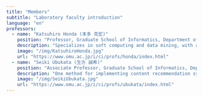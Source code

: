 ```yaml
---
title: "Members"
subtitle: "Laboratory faculty introduction"
language: "en"
professors:
  - name: "Katsuhiro Honda (本多 克宏)"
    position: "Professor, Graduate School of Informatics, Department of Fundamental Informatics"
    description: "Specializes in soft computing and data mining, with a focus on fuzzy clustering. He is dedicated to building systems that support user decision-making through multivariate data analysis and recommendation system development. In his lab, he works with students toward realizing a human-friendly information society."
    image: "/img/KatsuhiroHonda.jpg"
    url: "https://www.omu.ac.jp/i/ci/profs/honda/index.html"
  - name: "Seiki Ubukata (生方 誠希)"
    position: "Associate Professor, Graduate School of Informatics, Department of Fundamental Informatics"
    description: "One method for implementing content recommendation systems like those used by Amazon, YouTube, and Netflix is to cluster users with similar preferences and recommend high-preference content within those groups. His lab aims to improve recommendation performance using various rough clustering techniques extended from rough set theory."
    image: "/img/SeikiUbukata.jpg"
    url: "https://www.omu.ac.jp/i/ci/profs/ubukata/index.html"
---
```

